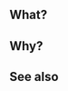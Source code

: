 ## What?

<!-- Please write what you changed. -->

## Why?

<!-- Please write why you changed. -->

## See also

<!-- Write additional information if necessary (e.g., referecne, related PRs or Issues). -->
